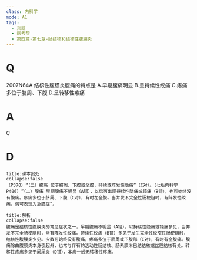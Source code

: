 ```yaml
---
class: 内科学
mode: A1
tags:
  - 真题
  - 医考帮
  - 第四篇-第七章-肠结核和结核性腹膜炎
---
```


# Q
2007N64A 结核性腹膜炎腹痛的特点是
A.早期腹痛明显
B.呈持续性绞痛
C.疼痛多位于脐周、下腹
D.呈转移性疼痛

# A
C
# D
```ad-note
title:课本出处
collapse:false
（P370）“（二）腹痛 位于脐周、下腹或全腹，持续或阵发性隐痛”（C对）。（七版内科学P406）“（二）腹痛 早期腹痛不明显（A错），以后可出现持续性隐痛或钝痛（B错），也可始终没有腹痛。疼痛多位于脐周、下腹（C对），有时在全腹。当并发不完全性肠梗阻时，有阵发性绞痛。偶可表现为急腹症”。
```

```ad-summary
title:解析
collapse:false
腹痛是结核性腹膜炎的常见症状之一，早期腹痛不明显（A错），以持续性隐痛或钝痛多见，当并发不完全肠梗阻时，常有阵发性绞痛。持续性绞痛（B错）多见于发生完全性绞窄性肠梗阻时，结核性腹膜炎少见。少数可始终没有腹痛，疼痛多位于脐周或下腹部（C对），有时有全腹痛。腹痛除由腹膜炎本身引起外，也常与伴有的活动性肠结核、肠系膜淋巴结结核或盆腔结核有关。转移性疼痛多见于阑尾炎（D错），本病一般无转移性疼痛。
```

